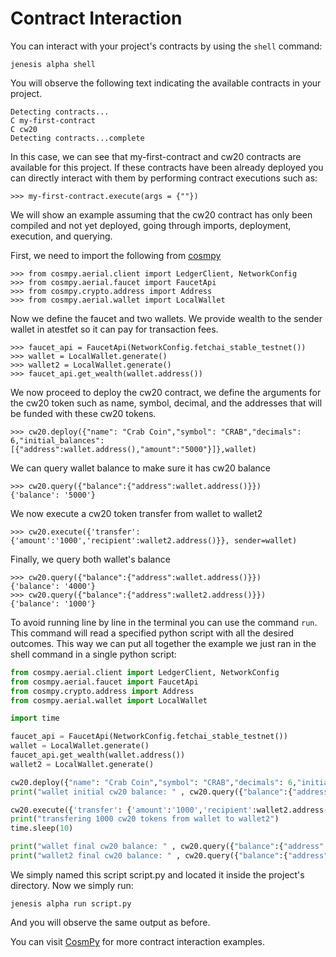 # Contract Interaction

You can interact with your project's contracts by using the ```shell``` command:

```
jenesis alpha shell
```

You will observe the following text indicating the available contracts in your project.

```
Detecting contracts...
C my-first-contract
C cw20
Detecting contracts...complete
```

In this case, we can see that my-first-contract and cw20 contracts are available for this project. If these contracts have been already deployed you can directly interact with them by performing contract executions such as:

```
>>> my-first-contract.execute(args = {""})
```

We will show an example assuming that the cw20 contract has only been compiled and not yet deployed, going through imports, deployment, execution, and querying.

First, we need to import the following from [cosmpy](https://docs.fetch.ai/CosmPy/)

```
>>> from cosmpy.aerial.client import LedgerClient, NetworkConfig
>>> from cosmpy.aerial.faucet import FaucetApi
>>> from cosmpy.crypto.address import Address
>>> from cosmpy.aerial.wallet import LocalWallet
```

Now we define the faucet and two wallets. We provide wealth to the sender wallet in atestfet so it can pay for transaction fees.

```
>>> faucet_api = FaucetApi(NetworkConfig.fetchai_stable_testnet())
>>> wallet = LocalWallet.generate()
>>> wallet2 = LocalWallet.generate()
>>> faucet_api.get_wealth(wallet.address())
```

We now proceed to deploy the cw20 contract, we define the arguments for the cw20 token such as name, symbol, decimal, and the addresses that will be funded with these cw20 tokens.
```
>>> cw20.deploy({"name": "Crab Coin","symbol": "CRAB","decimals": 6,"initial_balances": [{"address":wallet.address(),"amount":"5000"}]},wallet)
```


We can query wallet balance to make sure it has cw20 balance

```
>>> cw20.query({"balance":{"address":wallet.address()}})
{'balance': '5000'}
```

We now execute a cw20 token transfer from wallet to wallet2

```
>>> cw20.execute({'transfer': {'amount':'1000','recipient':wallet2.address()}}, sender=wallet)
```

Finally, we query both wallet's balance

```
>>> cw20.query({"balance":{"address":wallet.address()}})
{'balance': '4000'}
>>> cw20.query({"balance":{"address":wallet2.address()}})
{'balance': '1000'}
```

To avoid running line by line in the terminal you can use the command ```run```. This command will read a specified python script with all the desired outcomes. This way we can put all together the example we just ran in the shell command in a single python script:

```python
from cosmpy.aerial.client import LedgerClient, NetworkConfig
from cosmpy.aerial.faucet import FaucetApi
from cosmpy.crypto.address import Address
from cosmpy.aerial.wallet import LocalWallet

import time

faucet_api = FaucetApi(NetworkConfig.fetchai_stable_testnet())
wallet = LocalWallet.generate()
faucet_api.get_wealth(wallet.address())
wallet2 = LocalWallet.generate()

cw20.deploy({"name": "Crab Coin","symbol": "CRAB","decimals": 6,"initial_balances": [{"address":wallet.address(),"amount":"5000"}]},wallet)
print("wallet initial cw20 balance: " , cw20.query({"balance":{"address":wallet.address()}}))

cw20.execute({'transfer': {'amount':'1000','recipient':wallet2.address()}}, sender=wallet)
print("transfering 1000 cw20 tokens from wallet to wallet2")
time.sleep(10)

print("wallet final cw20 balance: " , cw20.query({"balance":{"address":wallet.address()}}))
print("wallet2 final cw20 balance: " , cw20.query({"balance":{"address":wallet2.address()}}))
```

We simply named this script script.py and located it inside the project's directory. Now we simply run:

```
jenesis alpha run script.py
```

And you will observe the same output as before.

You can visit [CosmPy](https://docs.fetch.ai/CosmPy/) for more contract interaction examples.
